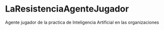 # LaResistenciaAgenteJugador
Agente jugador de la practica de Inteligencia Artificial en las organizaciones
